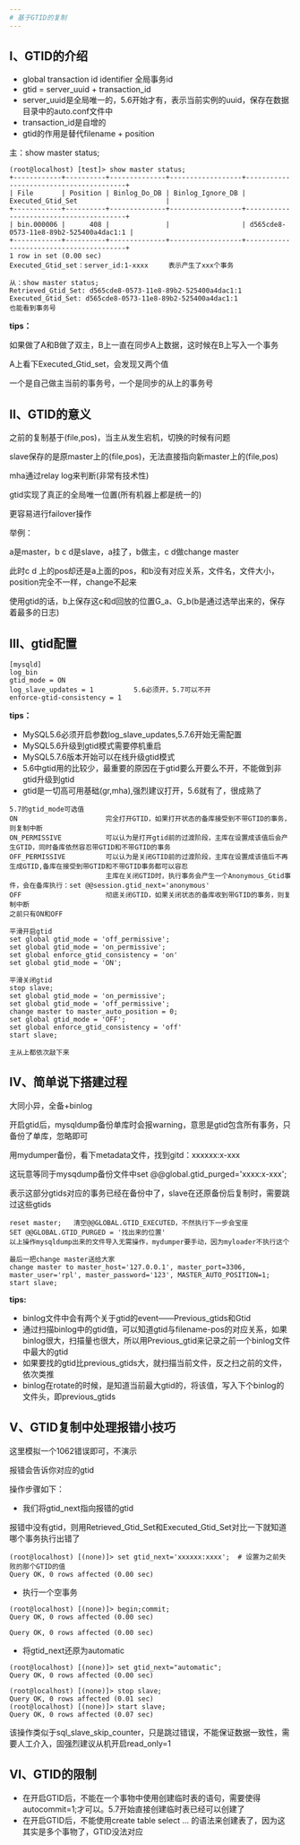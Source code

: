 ```yaml
---
# 基于GTID的复制
---
```


## Ⅰ、GTID的介绍
- global transaction id identifier 全局事务id
- gtid = server_uuid + transaction_id
- server_uuid是全局唯一的，5.6开始才有，表示当前实例的uuid，保存在数据目录中的auto.conf文件中
- transaction_id是自增的
- gtid的作用是替代filename + position

主：show master status;
```
(root@localhost) [test]> show master status;
+------------+----------+--------------+------------------+----------------------------------------+
| File       | Position | Binlog_Do_DB | Binlog_Ignore_DB | Executed_Gtid_Set                      |
+------------+----------+--------------+------------------+----------------------------------------+
| bin.000006 |      408 |              |                  | d565cde8-0573-11e8-89b2-525400a4dac1:1 |
+------------+----------+--------------+------------------+----------------------------------------+
1 row in set (0.00 sec)
Executed_Gtid_set：server_id:1-xxxx     表示产生了xxx个事务

从：show master status;
Retrieved_Gtid_Set: d565cde8-0573-11e8-89b2-525400a4dac1:1
Executed_Gtid_Set: d565cde8-0573-11e8-89b2-525400a4dac1:1
也能看到事务号
```

**tips：**

如果做了A和B做了双主，B上一直在同步A上数据，这时候在B上写入一个事务

A上看下Executed_Gtid_set，会发现又两个值

一个是自己做主当前的事务号，一个是同步的从上的事务号

## Ⅱ、GTID的意义
之前的复制基于(file,pos)，当主从发生宕机，切换的时候有问题

slave保存的是原master上的(file,pos)，无法直接指向新master上的(file,pos)

mha通过relay log来判断(非常有技术性)

gtid实现了真正的全局唯一位置(所有机器上都是统一的)

更容易进行failover操作

举例：

a是master，b c d是slave，a挂了，b做主，c d做change master

此时c d 上的pos却还是a上面的pos，和b没有对应关系，文件名，文件大小，position完全不一样，change不起来

使用gtid的话，b上保存这c和d回放的位置G_a、G_b(b是通过选举出来的，保存着最多的日志)

## Ⅲ、gtid配置
```
[mysqld]
log_bin
gtid_mode = ON
log_slave_updates = 1          5.6必须开，5.7可以不开
enforce-gtid-consistency = 1
```

**tips：**

- MySQL5.6必须开启参数log_slave_updates,5.7.6开始无需配置
- MySQL5.6升级到gtid模式需要停机重启
- MySQL5.7.6版本开始可以在线升级gtid模式
- 5.6中gtid用的比较少，最重要的原因在于gtid要么开要么不开，不能做到非gtid升级到gtid
- gtid是一切高可用基础(gr,mha),强烈建议打开，5.6就有了，很成熟了

```
5.7的gtid_mode可选值
ON                      完全打开GTID，如果打开状态的备库接受到不带GTID的事务，则复制中断
ON_PERMISSIVE           可以认为是打开gtid前的过渡阶段，主库在设置成该值后会产生GTID，同时备库依然容忍带GTID和不带GTID的事务
OFF_PERMISSIVE          可以认为是关闭GTID前的过渡阶段，主库在设置成该值后不再生成GTID,备库在接受到带GTID和不带GTID事务都可以容忍
                        主库在关闭GTID时，执行事务会产生一个Anonymous_Gtid事件，会在备库执行：set @@session.gtid_next='anonymous'
OFF                     彻底关闭GTID，如果关闭状态的备库收到带GTID的事务，则复制中断
之前只有ON和OFF

平滑开启gtid
set global gtid_mode = 'off_permissive';
set global gtid_mode = 'on_permissive';
set global enforce_gtid_consistency = 'on'
set global gtid_mode = 'ON';

平滑关闭gtid
stop slave;
set global gtid_mode = 'on_permissive';
set global gtid_mode = 'off_permissive';
change master to master_auto_position = 0;
set global gtid_mode = 'OFF';
set global enforce_gtid_consistency = 'off'
start slave;

主从上都依次敲下来
```

## Ⅳ、简单说下搭建过程
大同小异，全备+binlog

开启gtid后，mysqldump备份单库时会报warning，意思是gtid包含所有事务，只备份了单库，忽略即可

用mydumper备份，看下metadata文件，找到gitd：xxxxxx:x-xxx

这玩意等同于mysqdump备份文件中set @@global.gtid_purged='xxxx:x-xxx';

表示这部分gtids对应的事务已经在备份中了，slave在还原备份后复制时，需要跳过这些gtids

```
reset master;   清空@@GLOBAL.GTID_EXECUTED，不然执行下一步会宝座
SET @@GLOBAL.GTID_PURGED = '找出来的位置'
以上操作mysqldump出来的文件导入无需操作，mydumper要手动，因为myloader不执行这个

最后一把change master送给大家
change master to master_host='127.0.0.1', master_port=3306, master_user='rpl', master_password='123', MASTER_AUTO_POSITION=1;
start slave;
```

**tips:**

- binlog文件中会有两个关于gtid的event——Previous_gtids和Gtid
- 通过扫描binlog中的gtid值，可以知道gtid与filename-pos的对应关系，如果binlog很大，扫描量也很大，所以用Previous_gtid来记录之前一个binlog文件中最大的gtid
- 如果要找的gtid比previous_gtids大，就扫描当前文件，反之扫之前的文件，依次类推
- binlog在rotate的时候，是知道当前最大gtid的，将该值，写入下个binlog的文件头，即previous_gtids

## Ⅴ、GTID复制中处理报错小技巧
这里模拟一个1062错误即可，不演示

报错会告诉你对应的gtid

操作步骤如下：
- 我们将gtid_next指向报错的gtid

报错中没有gtid，则用Retrieved_Gtid_Set和Executed_Gtid_Set对比一下就知道哪个事务执行出错了

```
(root@localhost) [(none)]> set gtid_next='xxxxxx:xxxx';  # 设置为之前失败的那个GTID的值
Query OK, 0 rows affected (0.00 sec)
```

- 执行一个空事务

```
(root@localhost) [(none)]> begin;commit;
Query OK, 0 rows affected (0.00 sec)

Query OK, 0 rows affected (0.00 sec)
```

- 将gtid_next还原为automatic

```
(root@localhost) [(none)]> set gtid_next="automatic";
Query OK, 0 rows affected (0.00 sec)

(root@localhost) [(none)]> stop slave;
Query OK, 0 rows affected (0.01 sec)
(root@localhost) [(none)]> start slave;
Query OK, 0 rows affected (0.07 sec)
```

该操作类似于sql_slave_skip_counter，只是跳过错误，不能保证数据一致性，需要人工介入，固强烈建议从机开启read_only=1

## Ⅵ、GTID的限制
- 在开启GTID后，不能在一个事物中使用创建临时表的语句，需要使得 autocommit=1;才可以。5.7开始直接创建临时表已经可以创建了
- 在开启GTID后，不能使用create table select ... 的语法来创建表了，因为这其实是多个事物了，GTID没法对应
